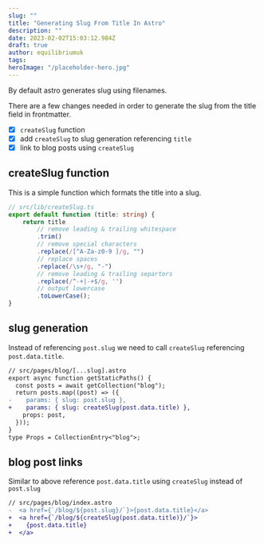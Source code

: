 ```yaml
---
slug: ""
title: "Generating Slug From Title In Astro"
description: ""
date: 2023-02-02T15:03:12.984Z
draft: true
author: equilibriumuk
tags:
heroImage: "/placeholder-hero.jpg"
---
```


By default astro generates slug using filenames.

There are a few changes needed in order to generate the slug from the title field in frontmatter.

- [x] `createSlug` function
- [x] add `createSlug` to slug generation referencing `title`
- [x] link to blog posts using `createSlug`

## createSlug function

This is a simple function which formats the title into a slug.

```ts
// src/lib/createSlug.ts
export default function (title: string) {
    return title
        // remove leading & trailing whitespace
        .trim()
        // remove special characters
        .replace(/[^A-Za-z0-9 ]/g, "")
        // replace spaces
        .replace(/\s+/g, "-")
        // remove leading & trailing separtors
        .replace(/^-+|-+$/g, '')
        // output lowercase
        .toLowerCase();
}
```

## slug generation

Instead of referencing `post.slug` we need to call `createSlug` referencing `post.data.title`.

```diff
// src/pages/blog/[...slug].astro
export async function getStaticPaths() {
  const posts = await getCollection("blog");
  return posts.map((post) => ({
-    params: { slug: post.slug },
+    params: { slug: createSlug(post.data.title) },
    props: post,
  }));
}
type Props = CollectionEntry<"blog">;
```

## blog post links

Similar to above reference `post.data.title` using `createSlug` instead of `post.slug`

```diff
// src/pages/blog/index.astro
-  <a href={`/blog/${post.slug}/`}>{post.data.title}</a>
+  <a href={`/blog/${createSlug(post.data.title)}/`}>
+    {post.data.title}
+  </a>
```